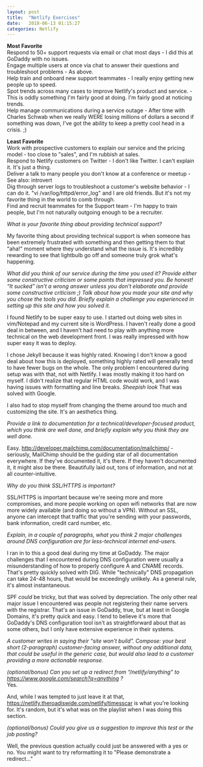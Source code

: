 ```yaml
---
layout: post
title:  "Netlify Exercises"
date:   2018-06-13 01:15:27
categories: Netlify
---
```


<b>Most Favorite</b>  
Respond to 50+ support requests via email or chat most days - I did this at GoDaddy with no issues.  
Engage multiple users at once via chat to answer their questions and troubleshoot problems - As above.  
Help train and onboard new support teammates - I really enjoy getting new people up to speed.    
Spot trends across many cases to improve Netlify's product and service. - This is oddly something I'm fairly good at doing.  I'm fairly good at noticing trends.  
Help manage communications during a service outage - After time with Charles Schwab when we really WERE losing millions of dollars a second if something was down, I've got the ability to keep a pretty cool head in a crisis. ;)  
  
<b>Least Favorite</b>  
Work with prospective customers to explain our service and the pricing model - too close to "sales", and I'm rubbish at sales.  
Respond to Netlify customers on Twitter - I don't like Twitter.  I can't explain it.  It's just a thing.  
Deliver a talk to many people you don't know at a conference or meetup - See also: introvert  
Dig through server logs to troubleshoot a customer's website behavior - I can do it.  "vi /var/log/httpd/error_log" and I are old friends.  But it's not my favorite thing in the world to comb through.  
Find and recruit teammates for the Support team - I'm happy to train people, but I'm not naturally outgoing enough to be a recruiter.  
  
_What is your favorite thing about providing technical support?_  

My favorite thing about providing technical support is when someone has been extremely frustrated with something and then getting them to that "aha!" moment where they understand what the issue is.  It's incredibly rewarding to see that lightbulb go off and someone truly grok what's happening.

_What did you think of our service during the time you used it?  Provide either some constructive criticism or some points that impressed you.  Be honest!  “It sucked” isn’t a wrong answer unless you don’t elaborate and provide some constructive criticism ;)
Talk about how you made your site and why you chose the tools you did.  Briefly explain a challenge you experienced in setting up this site and how you solved it._

I found Netlify to be super easy to use.  I started out doing web sites in vim/Notepad and my current site is WordPress.  I haven't really done a good deal in between, and I haven't had need to play with anything more technical on the web development front.  I was really impressed with how super easy it was to deploy.  

I chose Jekyll because it was highly rated.  Knowing I don't know a good deal about how this is deployed, something highly rated will generally tend to have fewer bugs on the whole.  The only problem I encountered during setup was with that, not with Netlify.  I was mostly making it too hard on myself.  I didn't realize that regular HTML code would work, and I was having issues with formatting and line breaks.  *Sheepish look* That was solved with Google.

I also had to stop myself from changing the theme around too much and customizing the site.  It's an aesthetics thing.

<i>Provide a link to documentation for a technical/developer-focused product, which you think are well done, and briefly explain why you think they are well done.</i>

Easy.  <a href="http://developer.mailchimp.com/documentation/mailchimp/">http://developer.mailchimp.com/documentation/mailchimp/</a> - seriously, MailChimp should be the guiding star of all documentation everywhere.  If they've documented it, it's there.  If they haven't documented it, it might also be there.  Beautifully laid out, tons of information, and not at all counter-intuitive.

<i>Why do you think SSL/HTTPS is important?</i>

SSL/HTTPS is important because we're seeing more and more compromises, and more people working on open wifi networks that are now more widely available (and doing so without a VPN).  Without an SSL, anyone can intercept that traffic that you're sending with your passwords, bank information, credit card number, etc.  

<i>Explain, in a couple of paragraphs, what you think 2 major challenges around DNS configuration are for less-technical internet end-users.</i>

I ran in to this a good deal during my time at GoDaddy.  The major challenges that I encountered during DNS configuration were usually a misunderstanding of how to properly configure A and CNAME records.  That's pretty quickly solved with DIG.  While "technically" DNS propagation can take 24-48 hours, that would be exceedingly unlikely.  As a general rule, it's almost instantaneous. 

SPF <i>could</i> be tricky, but that was solved by depreciation.  The only other real major issue I encountered was people not registering their name servers with the registrar.  That's an issue in GoDaddy, true, but at least in Google Domains, it's pretty quick and easy.  I tend to believe it's more that GoDaddy's DNS configuration tool isn't as straightforward about that as some others, but I only have extensive experience in their systems.

<i>A customer writes in saying their “site won’t build”.  Compose: your best short (2-paragraph) customer-facing answer, without any additional data, that could be useful in the generic case, but would also lead to a customer providing a more actionable response.</i>

<i>(optional/bonus) Can you set up a redirect from “/netlify/anything” to https://www.google.com/search?q=anything ?  </i>  
Yes.  

And, while I was tempted to just leave it at that, <a href="https://netlify.theroadiswide.com/netlify/timesscar">https://netlify.theroadiswide.com/netlify/timesscar</a> is what you're looking for.  It's random, but it's what was on the playlist when I was doing this section.

<i>(optional/bonus) Could you give us a suggestion to improve this test or the job posting?</i>

Well, the previous question actually could just be answered with a yes or no.  You might want to try reformatting it to "Please demonstrate a redirect..."
